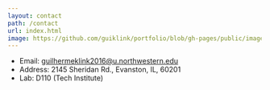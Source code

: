 ```yaml
---
layout: contact
path: /contact
url: index.html
image: https://github.com/guiklink/portfolio/blob/gh-pages/public/images/nu-tech-building.jpg?raw=true
---
```



* Email: guilhermeklink2016@u.northwestern.edu
* Address: 2145 Sheridan Rd., Evanston, IL, 60201
* Lab: D110 (Tech Institute)

